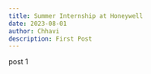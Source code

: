 ```yaml
---
title: Summer Internship at Honeywell
date: 2023-08-01
author: Chhavi
description: First Post
---
```

post 1